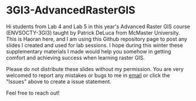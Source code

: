 
# 3GI3-AdvancedRasterGIS

<!-- badges: start -->
<!-- badges: end -->

Hi students from Lab 4 and Lab 5 in this year's Advanced Raster GIS course 
(ENVSOCTY-3GI3) taught by Patrick DeLuca from McMaster University. 
This is Haoran here, and I am using this Github repository page to post any 
slides I created and used for lab sessions. 
I hope during this winter these supplementary materials I made would help you 
somehow in getting comfort and achieving success when learning raster GIS.

Please do not distribute these slides without my permission. 
You are very welcomed to report any mistakes or bugs to me in 
[email](mailto:xu976@mcmaster.ca) or click the "Issues"
above to create a issue statement. 

Feel free to reach out!

